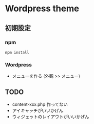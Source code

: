 Wordpress theme
===============

初期設定
--------

### npm ###
    npm install

### Wordpress ###
* メニューを作る (外観 >> メニュー)


TODO
----
* content-xxx.php 作ってない
* アイキャッチがいいかげん
* ウィジェットのレイアウトがいいかげん

